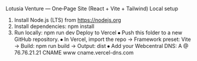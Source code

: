 Lotusia Venture — One‑Page Site (React + Vite + Tailwind)
Local setup
1.	Install Node.js (LTS) from https://nodejs.org
2.	Install dependencies:
npm install
3.	Run locally:
npm run dev
Deploy to Vercel
⦁	Push this folder to a new GitHub repository.
⦁	In Vercel, import the repo → Framework preset: Vite → Build: npm run build → Output: dist
⦁	Add your Webcentral DNS:
A  @    76.76.21.21
CNAME  www  cname.vercel-dns.com
